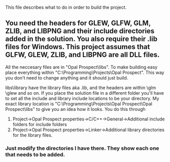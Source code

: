 This file describes what to do in order to build the project. 

## You need the headers for GLEW, GLFW, GLM, ZLIB, and LIBPNG and their include directories added in the solution. You also require their .lib files for Windows. This project assumes that GLFW, GLEW, ZLIB, and LIBPNG are all DLL files.

All the neccesary files are in "Opal Prospect\libs". To make building easy place everything within "C:\Programming\Projects\Opal Prospect". This way you don't need to change anything and it should just build.

libs\library have the library files aka .lib, and the headers are within \glm \glew and so on. If you place the solution file in a different folder you'll have to set all the include and library include locations to be your directory. My exact library location is "C:\Programming\Projects\Opal Prospect\Opal Prospect\libs" to give you an idea how it looks.
You do this through 
1. Project->Opal Prospect properties->C/C++->General->Additional include folders for include folders
2. Project->Opal Prospect properties->Linker->Additional library directories for the library files.

### Just modify the directories I have there. They show each one that needs to be added.

